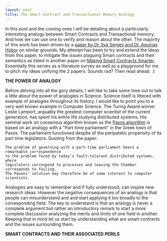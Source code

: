 ```yaml
---
layout: post
title: The Smart Contract and Transactional Memory Analogy
---
```


In this post and the coming ones I will be detailing about a particularly interesting analogy between Smart Contracts and Transactional memory. And how we can use one to verify and reason about the other. The majority of this work has been driven by a [paper by Dr. Ilya Sergey and Dr. Aquinas Hobor](http://ilyasergey.net/papers/csc-wtsc17.pdf) on similar grounds. My attempt has been to try and extend the ideas from this paper, to mitigate the issues plaguing Smart contracts and their semantics as listed in another paper on [Making Smart Contracts Smarter](https://eprint.iacr.org/2016/633.pdf). Essentially this serves as a literature survey as well as a playground for me to pitch my ideas unifying the 2 papers. Sounds rad? Then read ahead. :)

**THE POWER OF ANALOGY**

Before delving into all the gory details, I will like to take some time out to talk a little about the power of analogies in Science. 
Science itself is littered with example of analogies throughout its history. I would like to point you to a very well known example in Computer Science. The Turing Award winner Leslie Lamport, arguably the greatest computer scientist of the current generation, has spent his entire life studying distributed systems. His seminal work on consensus algorithm known as the [Paxos algorithm](http://lamport.azurewebsites.net/pubs/lamport-paxos.pdf) is based on an analogy with a "Part-time parliament" in the Greek town of Paxos. The parliament functioned despite of the peripatetic propensity of its part time legislators. Quoting from the paper:
```
The problem of governing with a part-time parliament bears a remarkable correspondence
to the problem faced by today’s fault-tolerant distributed systems, where
legislators correspond to processes and leaving the Chamber corresponds to failing.
The Paxons’ solution may therefore be of some interest to computer scientists.
``` 
Analogies are easy to remember and if fully understood, can inspire new research ideas. However the negative consequences of an analogy is that people can misunderstand and and start applying it too broadly to the corresponding field. The key to understand is that an analogy is never a complete argument but rather an introductory remark to start a more complete discussion analyzing the merits and limits of one field in another. Keeping that in mind let us start by understanding what are smart contracts and the issues surrounding them.

**SMART CONTRACTS AND THEIR ASSOCIATED PERILS**

